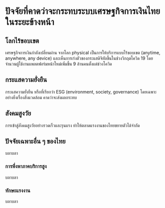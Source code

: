 # ปัจจัยที่คาดว่าจะกระทบระบบเศรษฐกิจการเงินไทยในระยะข้างหน้า

## โลกไร้ขอบเขต

เศรษฐกิจการเงินกำลังเปลี่ยนผ่าน จากโลก physical เป็นการให้บริการแบบไร้ขอบเขต (anytime, anywhere, any device) และเห็นการเร่งตัวของกระแสดิจิทัลขึ้นในช่วงวิกฤตโควิด 19 โดยจำนวนผู้ใช้งานแพลตฟอร์มหน้าใหม่เพิ่มขึ้น 9 ล้านคนตั้งแต่ช่วงโควิด

## กระแสความยั่งยืน

กระแสความยั่งยืน หรือที่เรียกว่า ESG (environment, society, governance) โดยเฉพาะอย่างยิ่งเรื่องสิ่งแวดล้อม คาดว่าจะส่งผลกระทบ

## สังคมสูงวัย

การเข้าสู่สังคมสูงวัยอย่างรวดเร็วและรุนแรง ทำให้ตลาดแรงงานของไทยขยายตัวได้จำกัด

## ปัจจัยเฉพาะอื่น ๆ ของไทย

บลาบลา

### การพึ่งพาภาคบริการสูง

บลาบลา

### ทักษะแรงงาน

บลาบลา
